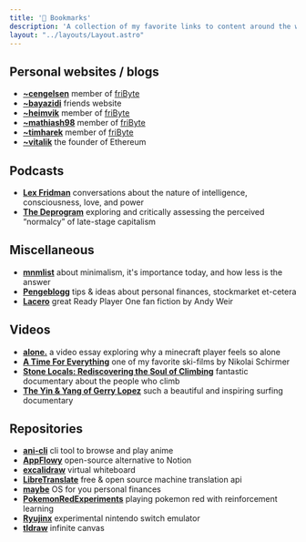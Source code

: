 ```yaml
---
title: '🔖 Bookmarks'
description: 'A collection of my favorite links to content around the web (blogs, podcasts, etc.).'
layout: "../layouts/Layout.astro"
---
```


## Personal websites / blogs

- [**~cengelsen**](https://cengelsen.no) member of [friByte](https://fribyte.no)
- [**~bayazidi**](https://bayazidi.xyz/) friends website
- [**~heimvik**](https://heimvik.me/) member of [friByte](https://fribyte.no)
- [**~mathiash98**](https://mathiash98.github.io/) member of [friByte](https://fribyte.no)
- [**~timharek**](https://timharek.no/) member of [friByte](https://fribyte.no)
- [**~vitalik**](https://vitalik.eth.limo/) the founder of Ethereum

## Podcasts

- [**Lex Fridman**](https://lexfridman.com/podcast/) conversations about the nature of intelligence, consciousness, love, and power
- [**The Deprogram**](https://www.buzzsprout.com/1890340) exploring and critically assessing the perceived “normalcy” of late-stage capitalism

## Miscellaneous

- [**mnmlist**](https://mnmlist.com/) about minimalism, it's importance today, and how less is the answer 
- [**Pengeblogg**](https://pengeblogg.bloggnorge.com/) tips & ideas about personal finances, stockmarket et-cetera
- [**Lacero**](https://galactanet.com/oneoff/lacero.html) great Ready Player One fan fiction by Andy Weir

## Videos

- [**alone.**](https://iv.nboeck.de/watch?v=6jth3t0_ZqE) a video essay exploring why a minecraft player feels so alone
- [**A Time For Everything**](https://iv.nboeck.de/watch?v=ODPT6R_zWEc) one of my favorite ski-films by Nikolai Schirmer
- [**Stone Locals: Rediscovering the Soul of Climbing**](https://iv.nboeck.de/watch?v=Yj7ZCYMgSvw) fantastic documentary about the people who climb
- [**The Yin & Yang of Gerry Lopez**](https://iv.nboeck.de/watch?v=GeTMPJ2B5VE) such a beautiful and inspiring surfing documentary

## Repositories

- [**ani-cli**](https://github.com/pystardust/ani-cli) cli tool to browse and play anime
- [**AppFlowy**](https://github.com/AppFlowy-IO/AppFlowy) open-source alternative to Notion
- [**excalidraw**](https://github.com/excalidraw/excalidraw) virtual whiteboard
- [**LibreTranslate**](https://github.com/LibreTranslate/LibreTranslate) free & open source machine translation api
- [**maybe**](https://github.com/maybe-finance/maybe) OS for you personal finances
- [**PokemonRedExperiments**](https://github.com/PWhiddy/PokemonRedExperiments) playing pokemon red with reinforcement learning
- [**Ryujinx**](https://github.com/Ryujinx/Ryujinx) experimental nintendo switch emulator
- [**tldraw**](https://github.com/tldraw/tldraw) infinite canvas
